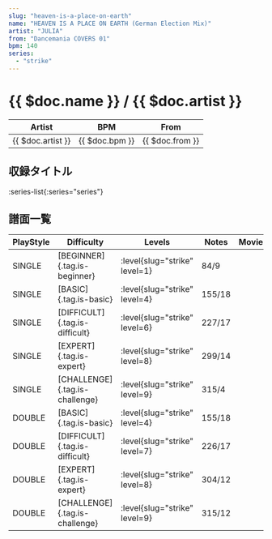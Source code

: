 ```yaml
---
slug: "heaven-is-a-place-on-earth"
name: "HEAVEN IS A PLACE ON EARTH (German Election Mix)"
artist: "JULIA"
from: "Dancemania COVERS 01"
bpm: 140
series:
  - "strike"
---
```


# {{ $doc.name }} / {{ $doc.artist }}

|Artist|BPM|From|
|------|---|----|
|{{ $doc.artist }}|{{ $doc.bpm }}|{{ $doc.from }}|

## 収録タイトル

:series-list{:series="series"}

## 譜面一覧

|PlayStyle|Difficulty|Levels|Notes|Movie|
|---------|----------|------|-----|-----|
|SINGLE|[BEGINNER]{.tag.is-beginner}|:level{slug="strike" level=1}|84/9||
|SINGLE|[BASIC]{.tag.is-basic}|:level{slug="strike" level=4}|155/18||
|SINGLE|[DIFFICULT]{.tag.is-difficult}|:level{slug="strike" level=6}|227/17||
|SINGLE|[EXPERT]{.tag.is-expert}|:level{slug="strike" level=8}|299/14||
|SINGLE|[CHALLENGE]{.tag.is-challenge}|:level{slug="strike" level=9}|315/4||
|DOUBLE|[BASIC]{.tag.is-basic}|:level{slug="strike" level=4}|155/18||
|DOUBLE|[DIFFICULT]{.tag.is-difficult}|:level{slug="strike" level=7}|226/17||
|DOUBLE|[EXPERT]{.tag.is-expert}|:level{slug="strike" level=8}|304/12||
|DOUBLE|[CHALLENGE]{.tag.is-challenge}|:level{slug="strike" level=9}|315/12||
